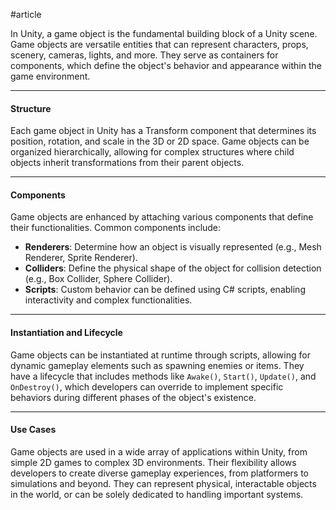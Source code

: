 #article

In Unity, a game object is the fundamental building block of a Unity scene. Game objects are versatile entities that can represent characters, props, scenery, cameras, lights, and more. They serve as containers for components, which define the object's behavior and appearance within the game environment.

---
#### Structure

Each game object in Unity has a Transform component that determines its position, rotation, and scale in the 3D or 2D space. Game objects can be organized hierarchically, allowing for complex structures where child objects inherit transformations from their parent objects.

----
#### Components

Game objects are enhanced by attaching various components that define their functionalities. Common components include:

- **Renderers**: Determine how an object is visually represented (e.g., Mesh Renderer, Sprite Renderer).
- **Colliders**: Define the physical shape of the object for collision detection (e.g., Box Collider, Sphere Collider).
- **Scripts**: Custom behavior can be defined using C# scripts, enabling interactivity and complex functionalities.
----
#### Instantiation and Lifecycle

Game objects can be instantiated at runtime through scripts, allowing for dynamic gameplay elements such as spawning enemies or items. They have a lifecycle that includes methods like `Awake()`, `Start()`, `Update()`, and `OnDestroy()`, which developers can override to implement specific behaviors during different phases of the object's existence.

----
#### Use Cases

Game objects are used in a wide array of applications within Unity, from simple 2D games to complex 3D environments. Their flexibility allows developers to create diverse gameplay experiences, from platformers to simulations and beyond. They can represent physical, interactable objects in the world, or can be solely dedicated to handling important systems.